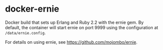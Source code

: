# docker-ernie
Docker build that sets up Erlang and Ruby 2.2 with the ernie gem.
By default, the container will start ernie on port 9999 using the configuration at `/data/ernie.config`.

For details on using ernie, see https://github.com/mojombo/ernie.
